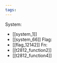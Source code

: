 ```yaml
---
tags:
---
```

System:
- [[system_1]]
- [[system_66]]
Flag:
- [[flag_12142]]
Fn:
- [[t2812_function2]]
- [[t2812_function4]]

